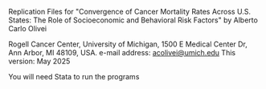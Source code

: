 Replication Files for "Convergence of Cancer Mortality Rates Across U.S. States: The Role of Socioeconomic and Behavioral Risk Factors" 
by Alberto Carlo Olivei

Rogell Cancer Center, University of Michigan, 1500 E Medical Center Dr, Ann Arbor, MI 48109, USA. 
e-mail address: acolivei@umich.edu
This version: May 2025   

You will need Stata to run the programs

